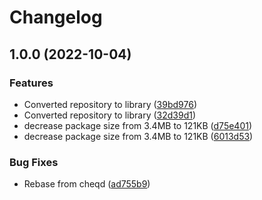 # Changelog

## 1.0.0 (2022-10-04)


### Features

* Converted repository to library ([39bd976](https://github.com/cheqd/wallet-frontend-elements/commit/39bd9766f973993ea23d55d50fce50964d48f395))
* Converted repository to library ([32d39d1](https://github.com/cheqd/wallet-frontend-elements/commit/32d39d1312d283bfb6109673066b1493c774ae70))
* decrease package size from 3.4MB to 121KB ([d75e401](https://github.com/cheqd/wallet-frontend-elements/commit/d75e40178357c6a88caf5e98408d307265dcc1eb))
* decrease package size from 3.4MB to 121KB ([6013d53](https://github.com/cheqd/wallet-frontend-elements/commit/6013d5374bb422d048c83c180493e6e87e48db3c))


### Bug Fixes

* Rebase from cheqd ([ad755b9](https://github.com/cheqd/wallet-frontend-elements/commit/ad755b9429597fdc818f73722cf56d0768b0f1b1))
